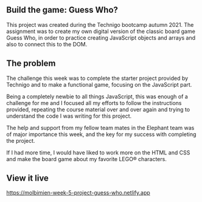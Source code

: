 ## Build the game: Guess Who?

This project was created during the Technigo bootcamp autumn 2021. The assignment was to create my own digital version of the classic board game Guess Who, in order to practice creating JavaScript objects and arrays and also to connect this to the DOM.

## The problem

The challenge this week was to complete the starter project provided by Technigo and to make a functional game, focusing on the JavaScript part. 

Being a completely newbie to all things JavaScript, this was enough of a challenge for me and I focused all my efforts to follow the instructions provided, repeating the course material over and over again and trying to understand the code I was writing for this project.

The help and support from my fellow team mates in the Elephant team was of major importance this week, and the key for my success with completing the project. 

If I had more time, I would have liked to work more on the HTML and CSS and make the board game about my favorite LEGO® characters. 

## View it live

https://molbimien-week-5-project-guess-who.netlify.app 
